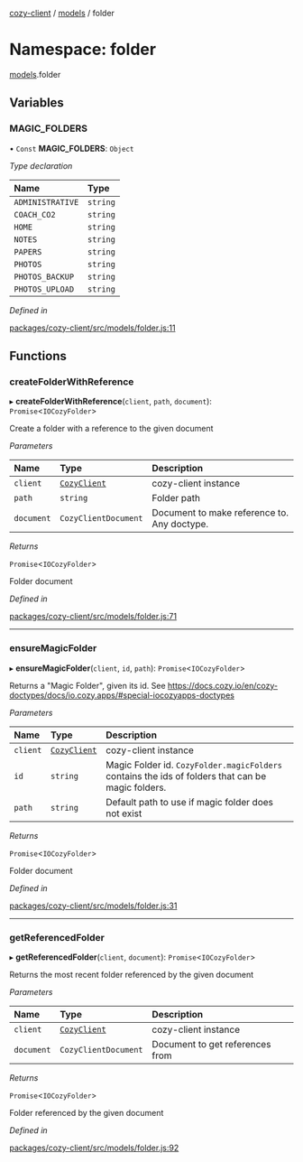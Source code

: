 [cozy-client](../README.md) / [models](models.md) / folder

# Namespace: folder

[models](models.md).folder

## Variables

### MAGIC_FOLDERS

• `Const` **MAGIC_FOLDERS**: `Object`

*Type declaration*

| Name | Type |
| :------ | :------ |
| `ADMINISTRATIVE` | `string` |
| `COACH_CO2` | `string` |
| `HOME` | `string` |
| `NOTES` | `string` |
| `PAPERS` | `string` |
| `PHOTOS` | `string` |
| `PHOTOS_BACKUP` | `string` |
| `PHOTOS_UPLOAD` | `string` |

*Defined in*

[packages/cozy-client/src/models/folder.js:11](https://github.com/cozy/cozy-client/blob/master/packages/cozy-client/src/models/folder.js#L11)

## Functions

### createFolderWithReference

▸ **createFolderWithReference**(`client`, `path`, `document`): `Promise`<`IOCozyFolder`>

Create a folder with a reference to the given document

*Parameters*

| Name | Type | Description |
| :------ | :------ | :------ |
| `client` | [`CozyClient`](../classes/CozyClient.md) | cozy-client instance |
| `path` | `string` | Folder path |
| `document` | `CozyClientDocument` | Document to make reference to. Any doctype. |

*Returns*

`Promise`<`IOCozyFolder`>

Folder document

*Defined in*

[packages/cozy-client/src/models/folder.js:71](https://github.com/cozy/cozy-client/blob/master/packages/cozy-client/src/models/folder.js#L71)

***

### ensureMagicFolder

▸ **ensureMagicFolder**(`client`, `id`, `path`): `Promise`<`IOCozyFolder`>

Returns a "Magic Folder", given its id. See https://docs.cozy.io/en/cozy-doctypes/docs/io.cozy.apps/#special-iocozyapps-doctypes

*Parameters*

| Name | Type | Description |
| :------ | :------ | :------ |
| `client` | [`CozyClient`](../classes/CozyClient.md) | cozy-client instance |
| `id` | `string` | Magic Folder id. `CozyFolder.magicFolders` contains the ids of folders that can be magic folders. |
| `path` | `string` | Default path to use if magic folder does not exist |

*Returns*

`Promise`<`IOCozyFolder`>

Folder document

*Defined in*

[packages/cozy-client/src/models/folder.js:31](https://github.com/cozy/cozy-client/blob/master/packages/cozy-client/src/models/folder.js#L31)

***

### getReferencedFolder

▸ **getReferencedFolder**(`client`, `document`): `Promise`<`IOCozyFolder`>

Returns the most recent folder referenced by the given document

*Parameters*

| Name | Type | Description |
| :------ | :------ | :------ |
| `client` | [`CozyClient`](../classes/CozyClient.md) | cozy-client instance |
| `document` | `CozyClientDocument` | Document to get references from |

*Returns*

`Promise`<`IOCozyFolder`>

Folder referenced by the given document

*Defined in*

[packages/cozy-client/src/models/folder.js:92](https://github.com/cozy/cozy-client/blob/master/packages/cozy-client/src/models/folder.js#L92)
